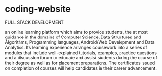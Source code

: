 # coding-website
FULL STACK DEVELOPMENT


an online learning platform which aims to provide students, the at most guidance in the domains of Computer Science, Data Structures and Algorithms, Programming languages, Android/Web Development and Data Analytics. Its learning experience arranges coursework into a series of modules that include well-explained tutorials, examples, practice questions and a discussion forum to educate and assist students during the course of their degree as well as for placement preparations. The certificates issued on completion of courses will help candidates in their career advancement.
